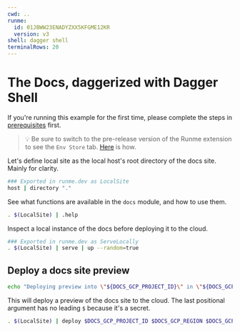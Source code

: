 ```yaml
---
cwd: ..
runme:
  id: 01JBWW23ENADYZXX5KFGME12KR
  version: v3
shell: dagger shell
terminalRows: 20
---
```


# The Docs, daggerized with Dagger Shell

If you're running this example for the first time, please complete the steps in [prerequisites](SETUP.md) first.

> 💡 Be sure to switch to the pre-release version of the Runme extension to see the `Env Store` tab. [Here](https://docs.runme.dev/installation/vscode#bleeding-edge-features) is how.

Let's define local site as the local host's root directory of the docs site. Mainly for clarity.

```sh {"name":"LocalSite","terminalRows":"11"}
### Exported in runme.dev as LocalSite
host | directory "."
```

See what functions are available in the `docs` module, and how to use them.

```sh {"id":"01JBW9KGZT5XE4B0G1Z8GK1239","terminalRows":"15"}
. $(LocalSite) | .help
```

Inspect a local instance of the docs before deploying it to the cloud.

```sh {"background":"true","id":"01JBWGTT8R91VNCV1JSG8KF1K5","name":"ServeLocally"}
### Exported in runme.dev as ServeLocally
. $(LocalSite) | serve | up --random=true
```

## Deploy a docs site preview

```sh {"id":"01JBWVFDXVDBBMRQAQA61NN6CB","interpreter":"bash","terminalRows":"3"}
echo "Deploying preview into \"${DOCS_GCP_PROJECT_ID}\" in \"${DOCS_GCP_REGION}\" via artifacts repo \"${DOCS_GCP_ARTIFACTS_REPO}\"."
```

This will deploy a preview of the docs site to the cloud. The last positional argument has no leading `$` because it's a secret.

```sh {"background":"false","id":"01JBWA2741XJE0KZZTGP7P1WKB"}
. $(LocalSite) | deploy $DOCS_GCP_PROJECT_ID $DOCS_GCP_REGION $DOCS_GCP_ARTIFACTS_REPO DOCS_GCP_CREDENTIALS
```
